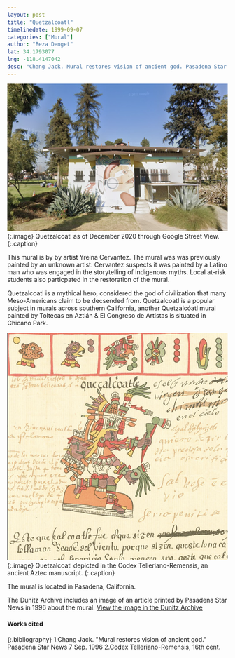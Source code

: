 ```yaml
---
layout: post
title: "Quetzalcoatl"
timelinedate: 1999-09-07
categories: ["Mural"]
author: "Beza Denget"
lat: 34.1793077
lng: -118.4147042
desc: "Chang Jack. Mural restores vision of ancient god. Pasadena Star News 7 Sep. 1996."
---
```

![Current Image](images/Quetzalcoatl.png)
   {:.image}
Quetzalcoatl as of December 2020 through Google Street View.
   {:.caption}  

This mural is by by artist Yreina Cervantez. The mural was was previously painted by an unknown artist. Cervantez suspects it was painted by a Latino man who was engaged in the storytelling of indigenous myths. Local at-risk students also particpated in the restoration of the mural.   

Quetzalcoatl is a mythical hero, considered the god of civilization that many Meso-Americans claim to be decsended from. Quetzalcoatl is a popular subject in murals across southern California, another Quetzalcóatl mural painted by Toltecas en Aztlán & El Congreso de Artistas is situated in Chicano Park.

![Quetzalcoatl in Codex Telleriano-Remensis](images/Quetzalcoatlimg.png)
   {:.image}
Quetzalcoatl depicted in the Codex Telleriano-Remensis, an ancient Aztec manuscript.
   {:.caption}  

The mural is located in Pasadena, California.

The Dunitz Archive includes an image of an article printed by Pasadena Star News in 1996 about the mural.
[View the image in the Dunitz Archive](https://visualizela.github.io/dunitzarchive/dunitzproject/obj58/)

#### Works cited

{:.bibliography}
1.Chang Jack. "Mural restores vision of ancient god." Pasadena Star News 7 Sep. 1996
2.Codex Telleriano-Remensis, 16th cent.
